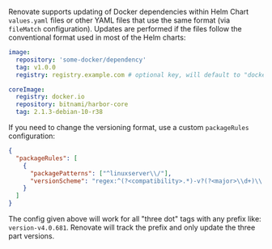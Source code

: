 Renovate supports updating of Docker dependencies within Helm Chart `values.yaml` files or other YAML files that use the same format (via `fileMatch` configuration).
Updates are performed if the files follow the conventional format used in most of the Helm charts:

```yaml
image:
  repository: 'some-docker/dependency'
  tag: v1.0.0
  registry: registry.example.com # optional key, will default to "docker.io"

coreImage:
  registry: docker.io
  repository: bitnami/harbor-core
  tag: 2.1.3-debian-10-r38
```

If you need to change the versioning format, use a custom `packageRules` configuration:

```json
{
  "packageRules": [
    {
      "packagePatterns": ["^linuxserver\\/"],
      "versionScheme": "regex:^(?<compatibility>.*)-v?(?<major>\\d+)\\.(?<minor>\\d+)\\.(?<patch>\\d+)?$"
    }
  ]
}
```

The config given above will work for all "three dot" tags with any prefix like: `version-v4.0.681`.
Renovate will track the prefix and only update the three part versions.
